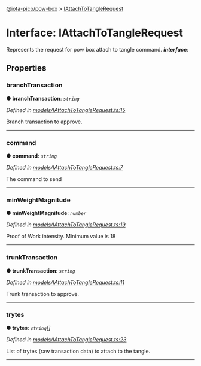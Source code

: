 [@iota-pico/pow-box](../README.md) > [IAttachToTangleRequest](../interfaces/iattachtotanglerequest.md)



# Interface: IAttachToTangleRequest


Represents the request for pow box attach to tangle command.
*__interface__*: 



## Properties
<a id="branchtransaction"></a>

###  branchTransaction

**●  branchTransaction**:  *`string`* 

*Defined in [models/IAttachToTangleRequest.ts:15](https://github.com/iotaeco/iota-pico-pow-box/blob/9b36143/src/models/IAttachToTangleRequest.ts#L15)*



Branch transaction to approve.




___

<a id="command"></a>

###  command

**●  command**:  *`string`* 

*Defined in [models/IAttachToTangleRequest.ts:7](https://github.com/iotaeco/iota-pico-pow-box/blob/9b36143/src/models/IAttachToTangleRequest.ts#L7)*



The command to send




___

<a id="minweightmagnitude"></a>

###  minWeightMagnitude

**●  minWeightMagnitude**:  *`number`* 

*Defined in [models/IAttachToTangleRequest.ts:19](https://github.com/iotaeco/iota-pico-pow-box/blob/9b36143/src/models/IAttachToTangleRequest.ts#L19)*



Proof of Work intensity. Minimum value is 18




___

<a id="trunktransaction"></a>

###  trunkTransaction

**●  trunkTransaction**:  *`string`* 

*Defined in [models/IAttachToTangleRequest.ts:11](https://github.com/iotaeco/iota-pico-pow-box/blob/9b36143/src/models/IAttachToTangleRequest.ts#L11)*



Trunk transaction to approve.




___

<a id="trytes"></a>

###  trytes

**●  trytes**:  *`string`[]* 

*Defined in [models/IAttachToTangleRequest.ts:23](https://github.com/iotaeco/iota-pico-pow-box/blob/9b36143/src/models/IAttachToTangleRequest.ts#L23)*



List of trytes (raw transaction data) to attach to the tangle.




___


